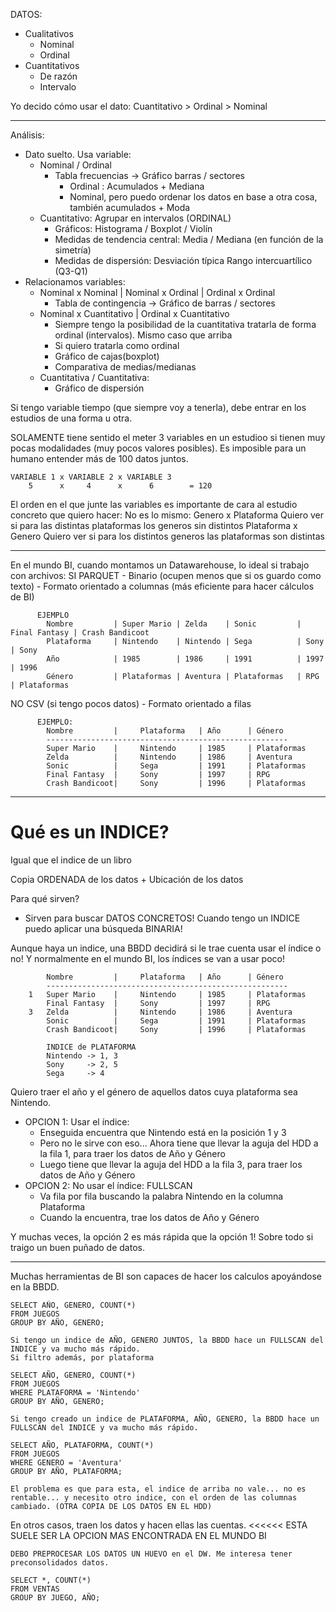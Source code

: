 
DATOS:
- Cualitativos
  - Nominal
  - Ordinal
- Cuantitativos
  - De razón
  - Intervalo

Yo decido cómo usar el dato: Cuantitativo > Ordinal > Nominal

---

Análisis:
- Dato suelto. Usa variable:
  - Nominal / Ordinal
    - Tabla frecuencias -> Gráfico barras / sectores
      - Ordinal : Acumulados                                                            + Mediana
      - Nominal, pero puedo ordenar los datos en base a otra cosa, también acumulados   + Moda
  - Cuantitativo: Agrupar en intervalos (ORDINAL)
      - Gráficos: Histograma / Boxplot / Violín
      - Medidas de tendencia central: Media         /       Mediana (en función de la simetría)
      - Medidas de dispersión:        Desviación típica     Rango intercuartílico (Q3-Q1)
- Relacionamos variables:
  - Nominal x Nominal | Nominal x Ordinal | Ordinal x Ordinal
    - Tabla de contingencia -> Gráfico de barras / sectores
  - Nominal x Cuantitativo | Ordinal x Cuantitativo
    - Siempre tengo la posibilidad de la cuantitativa tratarla de forma ordinal (intervalos). Mismo caso que arriba
    - Si quiero tratarla como ordinal
    - Gráfico de cajas(boxplot)
    - Comparativa de medias/medianas
  - Cuantitativa / Cuantitativa:
    - Gráfico de dispersión

Si tengo variable tiempo (que siempre voy a tenerla), debe entrar en los estudios de una forma u otra.

SOLAMENTE tiene sentido el meter 3 variables en un estudioo si tienen muy pocas modalidades (muy pocos valores posibles). Es imposible para un humano entender más de 100 datos juntos.

    VARIABLE 1 x VARIABLE 2 x VARIABLE 3
        5      x     4      x      6        = 120

El orden en el que junte las variables es importante de cara al estudio concreto que quiero hacer:
No es lo mismo:
  Genero x Plataforma
    Quiero ver si para las distintas plataformas los generos sin distintos
  Plataforma x Genero
    Quiero ver si para los distintos generos las plataformas son distintas

---


En el mundo BI, cuando montamos un Datawarehouse, lo ideal si trabajo con archivos:
 SI PARQUET
    - Binario (ocupen menos que si os guardo como texto)
    - Formato orientado a columnas (más eficiente para hacer cálculos de BI)

          EJEMPLO
            Nombre         | Super Mario | Zelda    | Sonic         | Final Fantasy | Crash Bandicoot
            Plataforma     | Nintendo    | Nintendo | Sega          | Sony          | Sony
            Año            | 1985        | 1986     | 1991          | 1997          | 1996
            Género         | Plataformas | Aventura | Plataformas   | RPG           | Plataformas

 NO CSV (si tengo pocos datos)
    - Formato orientado a filas

          EJEMPLO:
            Nombre         |     Plataforma   | Año      | Género
            ------------------------------------------------------
            Super Mario    |     Nintendo     | 1985     | Plataformas
            Zelda          |     Nintendo     | 1986     | Aventura
            Sonic          |     Sega         | 1991     | Plataformas
            Final Fantasy  |     Sony         | 1997     | RPG
            Crash Bandicoot|     Sony         | 1996     | Plataformas

---

# Qué es un INDICE? 

Igual que el indice de un libro

Copia ORDENADA de los datos + Ubicación de los datos

Para qué sirven?
- Sirven para buscar DATOS CONCRETOS!
  Cuando tengo un INDICE puedo aplicar una búsqueda BINARIA!

Aunque haya un indice, una BBDD decidirá si le trae cuenta usar el índice o no!
Y normalmente en el mundo BI, los índices se van a usar poco!


            Nombre         |     Plataforma   | Año      | Género
            ------------------------------------------------------
        1   Super Mario    |     Nintendo     | 1985     | Plataformas
            Final Fantasy  |     Sony         | 1997     | RPG
        3   Zelda          |     Nintendo     | 1986     | Aventura
            Sonic          |     Sega         | 1991     | Plataformas
            Crash Bandicoot|     Sony         | 1996     | Plataformas

            INDICE de PLATAFORMA
            Nintendo -> 1, 3
            Sony     -> 2, 5
            Sega     -> 4

Quiero traer el año y el género de aquellos datos cuya plataforma sea Nintendo.
- OPCION 1: Usar el índice:
  - Enseguida encuentra que Nintendo está en la posición 1 y 3
  - Pero no le sirve con eso... Ahora tiene que llevar la aguja del HDD a la fila 1, para traer los datos de Año y Género
  - Luego tiene que llevar la aguja del HDD a la fila 3, para traer los datos de Año y Género
- OPCION 2: No usar el índice: FULLSCAN
  - Va fila por fila buscando la palabra Nintendo en la columna Plataforma
  - Cuando la encuentra, trae los datos de Año y Género

Y muchas veces, la opción 2 es más rápida que la opción 1! Sobre todo si traigo un buen puñado de datos.

---

Muchas herramientas de BI son capaces de hacer los calculos apoyándose en la BBDD.

    SELECT AÑO, GENERO, COUNT(*)
    FROM JUEGOS
    GROUP BY AÑO, GENERO;

    Si tengo un indice de AÑO, GENERO JUNTOS, la BBDD hace un FULLSCAN del INDICE y va mucho más rápido.
    Si filtro además, por plataforma

    SELECT AÑO, GENERO, COUNT(*)
    FROM JUEGOS
    WHERE PLATAFORMA = 'Nintendo'
    GROUP BY AÑO, GENERO;

    Si tengo creado un indice de PLATAFORMA, AÑO, GENERO, la BBDD hace un FULLSCAN del INDICE y va mucho más rápido.

    SELECT AÑO, PLATAFORMA, COUNT(*)
    FROM JUEGOS
    WHERE GENERO = 'Aventura'
    GROUP BY AÑO, PLATAFORMA;

    El problema es que para esta, el indice de arriba no vale... no es rentable... y necesito otro indice, con el orden de las columnas cambiado. (OTRA COPIA DE LOS DATOS EN EL HDD)

En otros casos, traen los datos y hacen ellas las cuentas. <<<<<< ESTA SUELE SER LA OPCION MAS ENCONTRADA EN EL MUNDO BI

    DEBO PREPROCESAR LOS DATOS UN HUEVO en el DW. Me interesa tener preconsolidados datos.

    SELECT *, COUNT(*)
    FROM VENTAS
    GROUP BY JUEGO, AÑO;